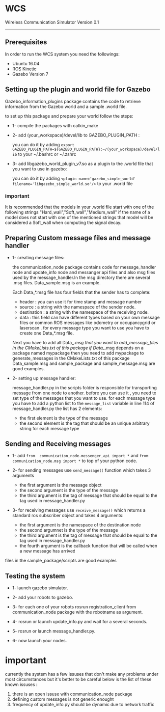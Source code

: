 # WCS
Wireless Communication Simulator Version 0.1

---

## Prerequisites

In order to run the WCS system you need the followings:
* Ubuntu 16.04
* ROS Kinetic
* Gazebo Version 7 

## Setting up the plugin and world file for Gazebo

Gazebo_information_plugins package contains the code to retrieve information from the Gazebo world
and a sample .world file.

to set up this package and prepare your world follow the steps:

* 1- compile the packages with catkin_make

* 2- add (your_workspace)/devel/lib to GAZEBO_PLUGIN_PATH :

  you can do it by adding `export GAZEBO_PLUGIN_PATH=${GAZEBO_PLUGIN_PATH}:~/(your_workspace)/devel/lib` to your ~/.bashrc or ~/.zshrc

* 3- add libgazebo_world_plugin_v7.so as a plugin to the .world file that you want to use in gazebo:

  you can do it by adding `<plugin name='gazebo_simple_world' filename='libgazebo_simple_world.so'/>` to your .world file

### important
It is recommended that the models in your .world file start with one of the following strings "Hard_wall","Soft_wall","Medium_wall" if the name of a model does not start with one of the mentioned strings that model will be considered a Soft_wall when computing the signal decay.



## Preparing Custom message files and message handler


* 1- creating message files:

  the communication_node package contains code for message_handler node and update_info node and messanger api files and also msg files used by the message_handler.In the msg directory there are several .msg files. Data_sample.msg is an example.

  Each Data_*.msg file has four fields that the sender has to complete:
     * header : you can use it for time stamp and message number
     * source : a string with the namespace of the sender node.
     * destination : a string with the namespace of the receiving node. 
     * data : this field can have different types based on your own message files or common ROS messages like odometry or occupancygrid or laserscan .
  for every message type you want to use you have to create one Data_*.msg file.

  Next you have to add all Data_*.msg that you want to add_message_files in the CMakeLists.txt of this package if Data_*.msg depends on a package named mypackage then you need to add mypackage to generate_messages in the CMakeLists.txt of this package 
  Data_sample.msg and sample_package and sample_message.msg are good examples.

* 2- setting up message handler:

  message_handler.py in the scripts folder is responsible for transporting message from one node to another.
  before you can use it , you need to set type of the messages that you want to use.
  for each message type you have to add a python list to the `message_list` variable in line 114 of message_handler.py
  the list has 2 elements:

  * the first element is the type of the message 
  * the second element is the tag that should be an unique arbitrary string for each message type 




## Sending and Receiving messages


* 1- add `from  communication_node.messenger_api import *` and `from communication_node.msg import *` to top of your python code.


* 2- for sending messages use `send_message()` function which takes 3 arguments
  * the first argument is the message object
  * the second argument is the type of the message 
  * the third argument is the tag of message that should be equal to the tag used in message_handler.py


* 3- for receiving messages use `receive_message()` which returns a standard ros subscriber object and takes 4 arguments:
  * the first argument is the namespace of the destination node
  * the second argumnet is the type of the message 
  * the third argument is the tag of message that should be equal to the tag used in message_handler.py
  * the fourth argument is the callback function that will be called when a new message has arrived

files in the sample_package/scripts are good examples


## Testing the system

* 1- launch gazebo simulator.

* 2- add your robots to gazebo.

* 3- for each one of your robots rosrun registration_client from communication_node package with the robotname as argument.

* 4- rosrun or launch update_info.py and wait for a several seconds.
  
* 5- rosrun or launch message_handler.py.

* 6- now launch your nodes.



# important 

currently the system has a few issuses that don't make any problems under most circumstances but it's better to be careful 
below is the list of these known issuses :
1. there is an open issuse with communication_node package
2. defining custom messages is not generic enought
3. frequency of update_info.py should be dynamic due to network traffic 
